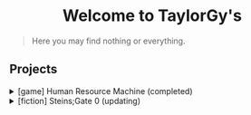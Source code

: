 # <center> Welcome to TaylorGy's </center>

> Here you may find nothing or everything.

## Projects

<details>
<summary> [game] Human Resource Machine (completed) </summary>
  <ul>
    <li> <a href="./human_resource_machine/solutions"> solutions </a> </li> 
  </ul>
</details>

<details>
<summary> [fiction] Steins;Gate 0 (updating) </summary>
  <ul>
    <li> <a href="./steins_gate_0/docs/0000"> 0000 </a> </li>
    <li> <a href="./steins_gate_0/docs/0001"> 0001 </a> </li>
    <li> <a href="./steins_gate_0/docs/0002"> 0002 </a> </li>
    <li> <a href="./steins_gate_0/docs/0003"> 0003 </a> </li>
    <li> <a href="./steins_gate_0/docs/0004"> 0004 </a> </li>
    <li> <a href="./steins_gate_0/docs/0005"> 0005 </a> </li>
    <li> <a href="./steins_gate_0/docs/0006"> 0006 </a> </li>
    <li> <a href="./steins_gate_0/docs/0007"> 0007 </a> </li>
    <li> <a href="./steins_gate_0/docs/0008"> 0008 </a> </li>
    <li> <a href="./steins_gate_0/docs/0009"> 0009 </a> </li>
    <li> <a href="./steins_gate_0/docs/0010"> 0010 </a> </li>
    <li> <a href="./steins_gate_0/docs/0011"> 0011 </a> </li>
    <li> <a href="./steins_gate_0/docs/0012"> 0012 </a> </li>
    <li> <a href="./steins_gate_0/docs/0013"> 0013 </a> </li>
    <li> <a href="./steins_gate_0/docs/0014"> 0014 </a> </li>
    <li> <a href="./steins_gate_0/docs/0015"> 0015 </a> </li>
    <li> <a href="./steins_gate_0/docs/0016"> 0016 </a> </li>
    <li> <a href="./steins_gate_0/docs/0017"> 0017 </a> </li>
    <li> <a href="./steins_gate_0/docs/0018"> 0018 </a> </li>
    <li> <a href="./steins_gate_0/docs/0019"> 0019 </a> </li>
    <li> <a href="./steins_gate_0/docs/0020"> 0020 </a> </li>
    <li> <a href="./steins_gate_0/docs/0021"> 0021 </a> </li>
    <li> <a href="./steins_gate_0/docs/0022"> 0022 </a> </li>
    <li> <a href="./steins_gate_0/docs/0023"> 0023 </a> </li>
    <li> <a href="./steins_gate_0/docs/0024"> 0024 </a> </li>
    <li> <a href="./steins_gate_0/docs/0025"> 0025 </a> </li>
    <li> <a href="./steins_gate_0/docs/0026"> 0026 </a> </li>
    <li> <a href="./steins_gate_0/docs/0027"> 0027 </a> </li>
    <li> <a href="./steins_gate_0/docs/0028"> 0028 </a> </li>
    <li> <a href="./steins_gate_0/docs/0029"> 0029 </a> </li>
    <li> <a href="./steins_gate_0/docs/0030"> 0030 </a> </li>
    <li> <a href="./steins_gate_0/docs/0031"> 0031 </a> </li>
    <li> <a href="./steins_gate_0/docs/0032"> 0032 </a> </li>
  </ul>
</details>

